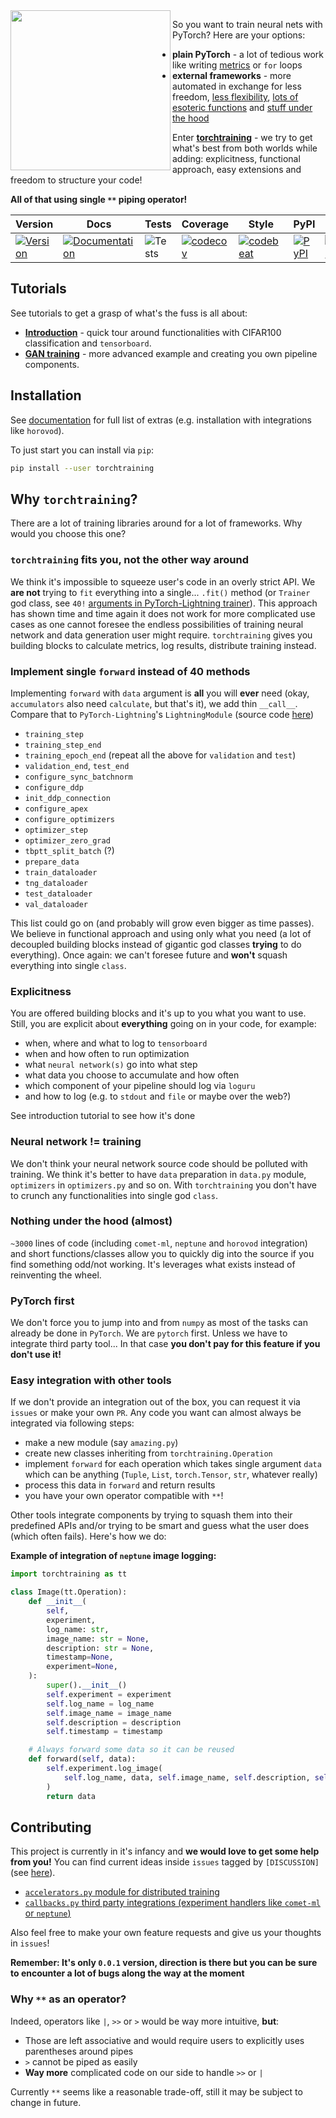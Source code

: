 <img align="left" width="256" height="256" src="https://github.com/szymonmaszke/torchtraining/blob/master/assets/logo.png">

So you want to train neural nets with PyTorch? Here are your options:

- __plain PyTorch__ - a lot of tedious work like writing [metrics](https://github.com/pytorch/pytorch/issues/22439) or `for` loops
- __external frameworks__ - more automated in exchange for less freedom,
[less flexibility](https://github.com/skorch-dev/skorch), [lots of esoteric functions](https://github.com/PyTorchLightning/pytorch-lightning/blob/master/pytorch_lightning/core/datamodule.py) and
[stuff under the hood](https://github.com/fastai/fastai/blob/master/fastai2/optimizer.py)


Enter [__torchtraining__](https://github.com/szymonmaszke/torchtraining/) - we try to get what's best from both worlds while adding:
explicitness, functional approach, easy extensions and freedom to structure your code!

__All of that using single `**` piping operator!__

| Version | Docs | Tests | Coverage | Style | PyPI | Python | PyTorch | Docker | LOC |
|---------|------|-------|----------|-------|------|--------|---------|--------|-----|
| [![Version](https://img.shields.io/static/v1?label=&message=0.0.1&color=377EF0&style=for-the-badge)](https://github.com/szymonmaszke/torchtraining/releases) | [![Documentation](https://img.shields.io/static/v1?label=&message=docs&color=EE4C2C&style=for-the-badge)](https://szymonmaszke.github.io/torchtraining/)  | ![Tests](https://github.com/szymonmaszke/torchtraining/workflows/test/badge.svg) | [![codecov](https://codecov.io/gh/szymonmaszke/torchtrain/branch/master/graph/badge.svg?token=UsOMoUe8Tf)](https://codecov.io/gh/szymonmaszke/torchtrain) | [![codebeat](https://img.shields.io/static/v1?label=&message=CB&color=27A8E0&style=for-the-badge)](https://codebeat.co/projects/github-com-szymonmaszke-torchtraining-master) | [![PyPI](https://img.shields.io/static/v1?label=&message=PyPI&color=377EF0&style=for-the-badge)](https://pypi.org/project/torchtraining/) | [![Python](https://img.shields.io/static/v1?label=&message=>3.6&color=377EF0&style=for-the-badge&logo=python&logoColor=F8C63D)](https://www.python.org/) | [![PyTorch](https://img.shields.io/static/v1?label=&message=1.6.0&color=EE4C2C&style=for-the-badge)](https://pytorch.org/) | [![Docker](https://img.shields.io/static/v1?label=&message=docker&color=309cef&style=for-the-badge)](https://hub.docker.com/r/szymonmaszke/torchtraining) | ![LOC](https://img.shields.io/static/v1?label=&message=3000&color=327E50&style=for-the-badge)

## Tutorials

See tutorials to get a grasp of what's the fuss is all about:

- [__Introduction__](https://colab.research.google.com/drive/19oI8RlpDT9JZnkW8BbFzrLL1Wse6wD5G?usp=sharing) - quick tour around functionalities with CIFAR100 classification
and `tensorboard`.
- [__GAN training__](https://colab.research.google.com/drive/1zdyiQtrAVUkzAlb-cFeb1QzJfIj7C91V?usp=sharing) - more advanced example and creating you own pipeline components.

## Installation

See [documentation](https://szymonmaszke.github.io/torchtraining/)
for full list of extras (e.g. installation with integrations like `horovod`).

To just start you can install via `pip`:

```bash
pip install --user torchtraining

```

## Why `torchtraining`?

There are a lot of training libraries around for a lot of frameworks. Why would
you choose this one?

### `torchtraining` fits you, not the other way around

We think it's impossible to squeeze user's code in an overly strict API.
We __are not__ trying to `fit` everything into a single... `.fit()` method (or `Trainer` god class,
see `40!` [arguments in PyTorch-Lightning trainer](https://github.com/PyTorchLightning/pytorch-lightning/blob/master/pytorch_lightning/trainer/trainer.py#L155)).
This approach has shown time and time again it does not work for more complicated
use cases as one cannot foresee the endless possibilities
of training neural network and data generation user might require.
`torchtraining` gives you building blocks to calculate metrics, log results,
distribute training instead.


### Implement single `forward` instead of 40 methods

Implementing `forward` with `data` argument is __all__ you will __ever__ need (okay, `accumulators` also need `calculate`,
but that's it), we add thin `__call__`.
Compare that to `PyTorch-Lightning`'s `LightningModule` (source code [here](https://github.com/PyTorchLightning/pytorch-lightning/blob/master/pytorch_lightning/core/lightning.py#L51))

- `training_step`
- `training_step_end`
- `training_epoch_end` (repeat all the above for `validation` and `test`)
- `validation_end`, `test_end`
- `configure_sync_batchnorm`
- `configure_ddp`
- `init_ddp_connection`
- `configure_apex`
- `configure_optimizers`
- `optimizer_step`
- `optimizer_zero_grad`
- `tbptt_split_batch` (?)
- `prepare_data`
- `train_dataloader`
- `tng_dataloader`
- `test_dataloader`
- `val_dataloader`

This list could go on (and probably will grow even bigger as time passes).
We believe in functional approach and using only what you need (a lot of decoupled building blocks instead
of gigantic god classes __trying__ to do everything). Once again: we can't foresee
future and __won't__ squash everything into single `class`.

### Explicitness

You are offered building blocks and it's up to you what you want to use.
Still, you are explicit about __everything__ going on in your code, for example:
- when, where and what to log to `tensorboard`
- when and how often to run optimization
- what `neural network(s)` go into what step
- what data you choose to accumulate and how often
- which component of your pipeline should log via `loguru`
- and how to log (e.g. to `stdout` and `file` or maybe over the web?)

See introduction tutorial to see how it's done

### Neural network != training

We don't think your neural network source code should be polluted with training.
We think it's better to have `data` preparation in `data.py` module,
`optimizers` in `optimizers.py` and so on. With `torchtraining` you don't have to
crunch any functionalities into single god `class`.

### Nothing under the hood (almost)

`~3000` lines of code (including `comet-ml`, `neptune` and `horovod` integration)
and short functions/classes allow you to quickly dig
into the source if you find something odd/not working. It's leverages what exists
instead of reinventing the wheel.


### PyTorch first

We don't force you to jump into and from `numpy` as most of the tasks can already be
done in `PyTorch`. We are `pytorch` first.
Unless we have to integrate third party tool... In that case __you don't pay for
this feature if you don't use it!__

### Easy integration with other tools

If we don't provide an integration out of the box, you can request it via `issues`
or make your own `PR`. Any code you want can almost always be integrated via following steps:

- make a new module (say `amazing.py`)
- create new classes inheriting from `torchtraining.Operation`
- implement `forward` for each operation which takes single argument `data`
which can be anything (`Tuple`, `List`, `torch.Tensor`, `str`, whatever really)
- process this data in `forward` and return results
- you have your own operator compatible with `**`!

Other tools integrate components by trying to squash them into their predefined APIs
and/or trying to be smart and guess what the user does (which often fails).
Here's how we do:

__Example of integration of `neptune` image logging:__


```python
import torchtraining as tt

class Image(tt.Operation):
    def __init__(
        self,
        experiment,
        log_name: str,
        image_name: str = None,
        description: str = None,
        timestamp=None,
        experiment=None,
    ):
        super().__init__()
        self.experiment = experiment
        self.log_name = log_name
        self.image_name = image_name
        self.description = description
        self.timestamp = timestamp

    # Always forward some data so it can be reused
    def forward(self, data):
        self.experiment.log_image(
            self.log_name, data, self.image_name, self.description, self.timestamp
        )
        return data
```

## Contributing

This project is currently in it's infancy and __we would love to get some help from you!__
You can find current ideas inside `issues` tagged by `[DISCUSSION]` (see [here](https://github.com/szymonmaszke/torchtraining/issues?q=DISCUSSION)).

- [`accelerators.py` module for distributed training](https://github.com/szymonmaszke/torchtraining/issues/1)
- [`callbacks.py` third party integrations (experiment handlers like `comet-ml` or `neptune`)](https://github.com/szymonmaszke/torchtraining/issues/2)

Also feel free to make your own feature requests and give us your thoughts in `issues`!

__Remember: It's only `0.0.1` version, direction is there but you can be sure
to encounter a lot of bugs along the way at the moment__

### Why `**` as an operator?

Indeed, operators like `|`, `>>` or `>` would be way more intuitive, __but__:
- Those are left associative and would require users to explicitly uses
parentheses around pipes
- `>` cannot be piped as easily
- __Way more__ complicated code on our side to handle `>>` or `|`

Currently `**` seems like a reasonable trade-off, still it may be subject to
change in future.
